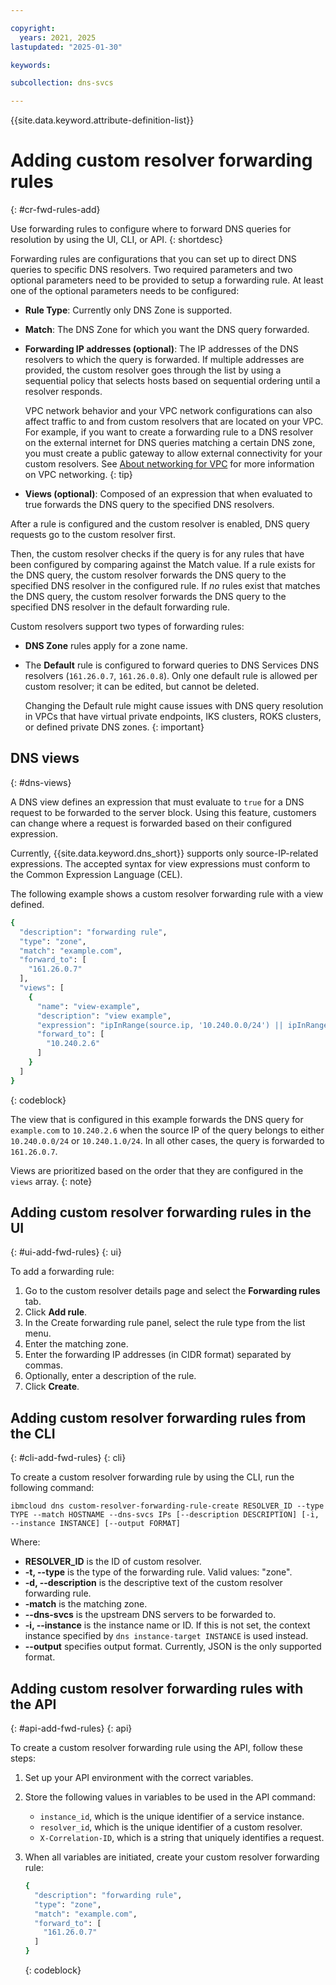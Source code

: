 ```yaml
---

copyright:
  years: 2021, 2025
lastupdated: "2025-01-30"

keywords:

subcollection: dns-svcs

---
```


{{site.data.keyword.attribute-definition-list}}

# Adding custom resolver forwarding rules
{: #cr-fwd-rules-add}

Use forwarding rules to configure where to forward DNS queries for resolution by using the UI, CLI, or API.
{: shortdesc}

Forwarding rules are configurations that you can set up to direct DNS queries to specific DNS resolvers. Two required parameters and two optional parameters need to be provided to setup a forwarding rule. At least one of the optional parameters needs to be configured:

* **Rule Type**: Currently only DNS Zone is supported.
* **Match**: The DNS Zone for which you want the DNS query forwarded.
* **Forwarding IP addresses (optional)**: The IP addresses of the DNS resolvers to which the query is forwarded. If multiple addresses are provided, the custom resolver goes through the list by using a sequential policy that selects hosts based on sequential ordering until a resolver responds.

    VPC network behavior and your VPC network configurations can also affect traffic to and from custom resolvers that are located on your VPC. For example, if you want to create a forwarding rule to a DNS resolver on the external internet for DNS queries matching a certain DNS zone, you must create a public gateway to allow external connectivity for your custom resolvers. See [About networking for VPC](/docs/vpc?topic=vpc-about-networking-for-vpc) for more information on VPC networking.
    {: tip}
* **Views (optional)**: Composed of an expression that when evaluated to true forwards the DNS query to the specified DNS resolvers.

After a rule is configured and the custom resolver is enabled, DNS query requests go to the custom resolver first.

Then, the custom resolver checks if the query is for any rules that have been configured by comparing against the Match value. If a rule exists for the DNS query, the custom resolver forwards the DNS query to the specified DNS resolver in the configured rule. If _no_ rules exist that matches the DNS query, the custom resolver forwards the DNS query to the specified DNS resolver in the default forwarding rule.

Custom resolvers support two types of forwarding rules:

* **DNS Zone** rules apply for a zone name.
* The **Default** rule is configured to forward queries to DNS Services DNS resolvers (`161.26.0.7`, `161.26.0.8`). Only one default rule is allowed per custom resolver; it can be edited, but cannot be deleted.

    Changing the Default rule might cause issues with DNS query resolution in VPCs that have virtual private endpoints, IKS clusters, ROKS clusters, or defined private DNS zones.
    {: important}

## DNS views
{: #dns-views}

A DNS view defines an expression that must evaluate to `true` for a DNS request to be forwarded to the server block.
Using this feature, customers can change where a request is forwarded based on their configured expression.

Currently, {{site.data.keyword.dns_short}} supports only source-IP-related expressions. The accepted syntax for view expressions must conform to the Common Expression Language (CEL).

The following example shows a custom resolver forwarding rule with a view defined.

```sh
{
  "description": "forwarding rule",
  "type": "zone",
  "match": "example.com",
  "forward_to": [
    "161.26.0.7"
  ],
  "views": [
    {
      "name": "view-example",
      "description": "view example",
      "expression": "ipInRange(source.ip, '10.240.0.0/24') || ipInRange(source.ip, '10.240.1.0/24')",
      "forward_to": [
        "10.240.2.6"
      ]
    }
  ]
}
```
{: codeblock}

The view that is configured in this example forwards the DNS query for `example.com` to `10.240.2.6` when the source IP of the query belongs to either `10.240.0.0/24` or `10.240.1.0/24`. In all other cases, the query is forwarded to `161.26.0.7`.

Views are prioritized based on the order that they are configured in the `views` array.
{: note}

## Adding custom resolver forwarding rules in the UI
{: #ui-add-fwd-rules}
{: ui}

To add a forwarding rule:
1. Go to the custom resolver details page and select the **Forwarding rules** tab.
1. Click **Add rule**.
1. In the Create forwarding rule panel, select the rule type from the list menu.
1. Enter the matching zone.
1. Enter the forwarding IP addresses (in CIDR format) separated by commas.
1. Optionally, enter a description of the rule.
1. Click **Create**.

## Adding custom resolver forwarding rules from the CLI
{: #cli-add-fwd-rules}
{: cli}

To create a custom resolver forwarding rule by using the CLI, run the following command:

`ibmcloud dns custom-resolver-forwarding-rule-create RESOLVER_ID --type TYPE --match HOSTNAME --dns-svcs IPs [--description DESCRIPTION] [-i, --instance INSTANCE] [--output FORMAT]`

Where:

- **RESOLVER_ID** is the ID of custom resolver.
- **-t, --type** is the type of the forwarding rule. Valid values: "zone".
- **-d, --description** is the descriptive text of the custom resolver forwarding rule.
- **-match** is the matching zone.
- **--dns-svcs** is the upstream DNS servers to be forwarded to.
- **-i, --instance** is the instance name or ID. If this is not set, the context instance specified by `dns instance-target INSTANCE` is used instead.
- **--output** specifies output format. Currently, JSON is the only supported format.

## Adding custom resolver forwarding rules with the API
{: #api-add-fwd-rules}
{: api}

To create a custom resolver forwarding rule using the API, follow these steps:

1. Set up your API environment with the correct variables.
1. Store the following values in variables to be used in the API command:
    * `instance_id`, which is the unique identifier of a service instance.
    * `resolver_id`, which is the unique identifier of a custom resolver.
    * `X-Correlation-ID`, which is a string that uniquely identifies a request.
1. When all variables are initiated, create your custom resolver forwarding rule:

    ```sh
    {
      "description": "forwarding rule",
      "type": "zone",
      "match": "example.com",
      "forward_to": [
        "161.26.0.7"
      ]
    }
    ```
    {: codeblock}
